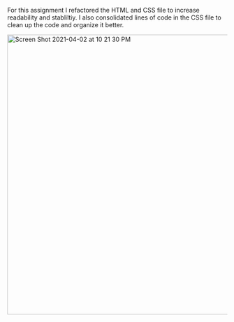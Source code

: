 For this assignment I refactored the HTML and CSS file to increase readability and stabliltiy. I also consolidated lines of code in the CSS file to clean up the code and organize it better.






<img width="641" alt="Screen Shot 2021-04-02 at 10 21 30 PM" src="https://user-images.githubusercontent.com/79070269/113465418-ca9b8500-9401-11eb-85c9-bfea1ae12e0e.png">
